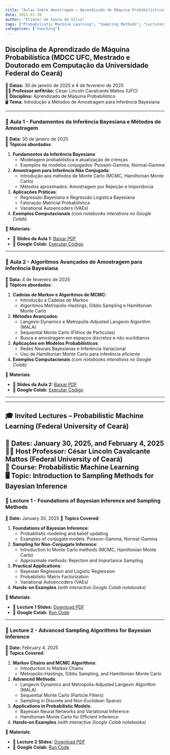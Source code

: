```yaml
---
title: "Aulas Sobre Amostragem – Aprendizado de Máquina Probabilístico"
date: 2025-01-30
author: "Eliezer de Souza da Silva"
tags: ["Probabilistic Machine Learning", "Sampling Methods", "Lectures", "Invited Lecture", "Universidade Federal do Ceará"]
categories: ["teaching"]
---
```


## Disciplina de Aprendizado de Máquina Probabilística (MDCC UFC, Mestrado e Doutorado em Computação da Universidade Federal do Ceará)

📅 **Datas:** 30 de janeiro de 2025 e 4 de fevereiro de 2025  
👨‍🏫 **Professor anfitrião:** César Lincoln Cavalcante Mattos (UFC)  
📍 **Disciplina:** Aprendizado de Máquina Probabilístico  
🖥️ **Tema:** Introdução a Métodos de Amostragem para Inferência Bayesiana  

---

### 📌 **Aula 1 - Fundamentos da Inferência Bayesiana e Métodos de Amostragem**  
📅 **Data:** 30 de janeiro de 2025  
🎯 **Tópicos abordados**:
1. **Fundamentos da Inferência Bayesiana**:
   - Modelagem probabilística e atualização de crenças
   - Exemplos de modelos conjugados: Poisson-Gamma, Normal-Gamma
2. **Amostragem para Inferência Não Conjugada**:
   - Introdução aos métodos de Monte Carlo (MCMC, Hamiltonian Monte Carlo)
   - Métodos aproximados: Amostragem por Rejeição e Importância
3. **Aplicações Práticas**:
   - Regressão Bayesiana e Regressão Logística Bayesiana
   - Fatoração Matricial Probabilística
   - Variational Autoencoders (VAEs)
4. **Exemplos Computacionais** *(com notebooks interativos no Google Colab)*

🔗 **Materiais**:
- 📄 **Slides da Aula 1:** [Baixar PDF](pdf/aula-1.pdf)
- 📜 **Google Colab:** [Executar Código](https://colab.research.google.com/drive/12DTvgH4eBHidwY-iGNFYdxhHTuD8TAs3?usp=sharing)

---

### 📌 **Aula 2 - Algoritmos Avançados de Amostragem para Inferência Bayesiana**  
📅 **Data:** 4 de fevereiro de 2025  
🎯 **Tópicos abordados**:
1. **Cadeias de Markov e Algoritmos de MCMC**:
   - Introdução a Cadeias de Markov
   - Algoritmos Metropolis-Hastings, Gibbs Sampling e Hamiltonian Monte Carlo
2. **Métodos Avançados**:
   - Langevin Dynamics e Metropolis-Adjusted Langevin Algorithm (MALA)
   - Sequential Monte Carlo (Filtros de Partículas)
   - Busca e amostragem em espaços discretos e não euclidianos
3. **Aplicações em Modelos Probabilísticos**:
   - Redes Neurais Bayesianas e Inferência Variacional
   - Uso de Hamiltonian Monte Carlo para inferência eficiente
4. **Exemplos Computacionais** *(com notebooks interativos no Google Colab)*

🔗 **Materiais**:
- 📄 **Slides da Aula 2:** [Baixar PDF](pdf/aula-2.pdf)
- 📜 **Google Colab:** [Executar Código](https://colab.research.google.com/drive/1hFzEL-rOeetqqJkNKvSh1QhqUBGxtSUcw?usp=sharing)

---

---

## 🎓 Invited Lectures – Probabilistic Machine Learning (Federal University of Ceará)

📅 **Dates:** January 30, 2025, and February 4, 2025  
👨‍🏫 **Host Professor:** César Lincoln Cavalcante Mattos (Federal University of Ceará)  
📍 **Course:** Probabilistic Machine Learning  
🖥️ **Topic:** Introduction to Sampling Methods for Bayesian Inference  
---

### 📌 **Lecture 1 - Foundations of Bayesian Inference and Sampling Methods**  
📅 **Date:** January 30, 2025 
🎯 **Topics Covered**:
1. **Foundations of Bayesian Inference**:
   - Probabilistic modeling and belief updating
   - Examples of conjugate models: Poisson-Gamma, Normal-Gamma
2. **Sampling for Non-Conjugate Inference**:
   - Introduction to Monte Carlo methods (MCMC, Hamiltonian Monte Carlo)
   - Approximate methods: Rejection and Importance Sampling
3. **Practical Applications**:
   - Bayesian Regression and Logistic Regression
   - Probabilistic Matrix Factorization
   - Variational Autoencoders (VAEs)
4. **Hands-on Examples** *(with interactive Google Colab notebooks)*

🔗 **Materials**:
- 📄 **Lecture 1 Slides:** [Download PDF](pdf/aula-1.pdf)
- 📜 **Google Colab:** [Run Code](https://colab.research.google.com/drive/12DTvgH4eBHidwY-iGNFYdxhHTuD8TAs3?usp=sharing)

---

### 📌 **Lecture 2 - Advanced Sampling Algorithms for Bayesian Inference**  
📅 **Date:** February 4, 2025  
🎯 **Topics Covered**:
1. **Markov Chains and MCMC Algorithms**:
   - Introduction to Markov Chains
   - Metropolis-Hastings, Gibbs Sampling, and Hamiltonian Monte Carlo
2. **Advanced Methods**:
   - Langevin Dynamics and Metropolis-Adjusted Langevin Algorithm (MALA)
   - Sequential Monte Carlo (Particle Filters)
   - Sampling in Discrete and Non-Euclidean Spaces
3. **Applications in Probabilistic Models**:
   - Bayesian Neural Networks and Variational Inference
   - Hamiltonian Monte Carlo for Efficient Inference
4. **Hands-on Examples** *(with interactive Google Colab notebooks)*

🔗 **Materials**:
- 📄 **Lecture 2 Slides:** [Download PDF](pdf/aula-2.pdf)
- 📜 **Google Colab:** [Run Code](https://colab.research.google.com/drive/1hFzEL-rOeetqqJkNKvSh1QhqUBGxtSUcw?usp=sharing)


